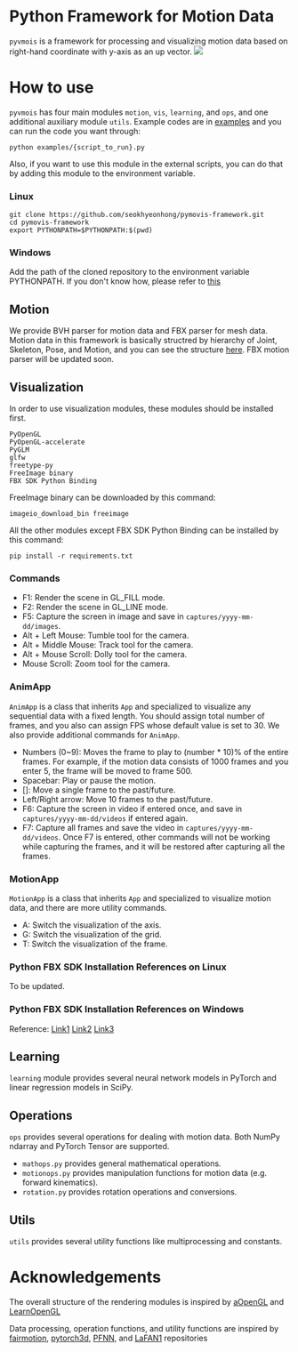 # Python Framework for Motion Data
```pyvmois``` is a framework for processing and visualizing motion data based on right-hand coordinate with y-axis as an up vector.
<img src="teaser.gif">

# How to use
```pyvmois``` has four main modules ```motion```, ```vis```, ```learning```, and ```ops```, and one additional auxiliary module ```utils```. Example codes are in [examples](examples/) and you can run the code you want through:
```
python examples/{script_to_run}.py
```

Also, if you want to use this module in the external scripts, you can do that by adding this module to the environment variable.
### Linux
```
git clone https://github.com/seokhyeonhong/pymovis-framework.git
cd pymovis-framework
export PYTHONPATH=$PYTHONPATH:$(pwd)
```
### Windows
Add the path of the cloned repository to the environment variable PYTHONPATH. If you don't know how, please refer to [this](https://stackoverflow.com/questions/3701646/how-to-add-to-the-pythonpath-in-windows-so-it-finds-my-modules-packages)

## Motion
We provide BVH parser for motion data and FBX parser for mesh data. Motion data in this framework is basically structred by hierarchy of Joint, Skeleton, Pose, and Motion, and you can see the structure [here](pymovis/motion/core.py). FBX motion parser will be updated soon.

## Visualization
In order to use visualization modules, these modules should be installed first.
```
PyOpenGL
PyOpenGL-accelerate
PyGLM
glfw
freetype-py
FreeImage binary
FBX SDK Python Binding
```
FreeImage binary can be downloaded by this command:
```
imageio_download_bin freeimage
```
All the other modules except FBX SDK Python Binding can be installed by this command:
```
pip install -r requirements.txt
```

### Commands
* F1: Render the scene in GL_FILL mode.
* F2: Render the scene in GL_LINE mode.
* F5: Capture the screen in image and save in ```captures/yyyy-mm-dd/images```.
* Alt + Left Mouse: Tumble tool for the camera.
* Alt + Middle Mouse: Track tool for the camera.
* Alt + Mouse Scroll: Dolly tool for the camera.
* Mouse Scroll: Zoom tool for the camera.

### AnimApp
```AnimApp``` is a class that inherits ```App``` and specialized to visualize any sequential data with a fixed length. You should assign total number of frames, and you also can assign FPS whose default value is set to 30. We also provide additional commands for ```AnimApp```.
* Numbers (0~9): Moves the frame to play to (number * 10)% of the entire frames. For example, if the motion data consists of 1000 frames and you enter 5, the frame will be moved to frame 500.
* Spacebar: Play or pause the motion.
* []: Move a single frame to the past/future.
* Left/Right arrow: Move 10 frames to the past/future.
* F6: Capture the screen in video if entered once, and save in ```captures/yyyy-mm-dd/videos``` if entered again.
* F7: Capture all frames and save the video in ```captures/yyyy-mm-dd/videos```. Once F7 is entered, other commands will not be working while capturing the frames, and it will be restored after capturing all the frames.

### MotionApp
```MotionApp``` is a class that inherits ```App``` and specialized to visualize motion data, and there are more utility commands.
* A: Switch the visualization of the axis.
* G: Switch the visualization of the grid.
* T: Switch the visualization of the frame.

### Python FBX SDK Installation References on Linux
To be updated.

### Python FBX SDK Installation References on Windows
Reference:
[Link1](https://www.ralphminderhoud.com/blog/build-fbx-python-sdk-for-windows/)
[Link2](https://forums.autodesk.com/t5/fbx-forum/cannot-manage-to-compile-python-fbx-2020-0-1-vs2017-with-python/td-p/9270853)
[Link3](https://stackoverflow.com/questions/32054021/how-to-install-sip-pyqt-on-windows-7)

## Learning
```learning``` module provides several neural network models in PyTorch and linear regression models in SciPy.

## Operations
```ops``` provides several operations for dealing with motion data. Both NumPy ndarray and PyTorch Tensor are supported.

* ```mathops.py``` provides general mathematical operations.
* ```motionops.py``` provides manipulation functions for motion data (e.g. forward kinematics).
* ```rotation.py``` provides rotation operations and conversions.

## Utils
```utils``` provides several utility functions like multiprocessing and constants.

<!-- FBX C++ SDK & FBX Python Bindings & SIP
### How to install SIP and Python Bindings

NOTE 1: sip version 4.19.25 is not supported. Try sip version [4.19.3](https://sourceforge.net/projects/pyqt/) or earlier.

NOTE 2: No white spaces in all paths are allowed. Move and rename the path where those files without spaces.


### Setup the environment variable
We need to setup 3 environment variables, and here's the example:
* SIP_ROOT `C:\dev\sip-4.19.3`
* FBXSDK_ROOT `C:\dev\FBX\FBX_SDK\2020.2.1`
* FBXSDK_LIBS_64_FOLDER `C:\dev\FBX\FBX_SDK\2020.2.1\lib\vs2019\x64\release`

Then compile the scripts as follows:
```
cd SIP_ROOT
python configure.py
"C:\Qt\~~~~"
"C:\...\vcvarsall.bat" (If it doesn't work, try "~~~\vcvars64.bat")
nmake
nmake install
cd PythonBindings
python PythonBindings.py Python3_x64 buildsip
```

Then path_to_binding/version/build/Distrib/site-packages/fbx will be generated.
It would contain 3 files (fbx.pyd, FbxCommon.py, fbxsip.pyd), and you should move them to path_to_python/site_packages.

If interpreting PythonBindings.py fails, you can try changing the variable vcCompiler and vsCompiler to what you are using. -->

# Acknowledgements
The overall structure of the rendering modules is inspired by
[aOpenGL](https://github.com/ltepenguin/aOpenGL)
and [LearnOpenGL](https://learnopengl.com/)

Data processing, operation functions, and utility functions are inspired by
[fairmotion](https://github.com/facebookresearch/fairmotion),
[pytorch3d](https://github.com/facebookresearch/pytorch3d),
[PFNN](https://github.com/sreyafrancis/PFNN),
and [LaFAN1](https://github.com/ubisoft/ubisoft-laforge-animation-dataset) repositories